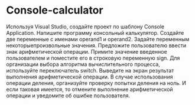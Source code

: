 # Console-calculator
Используя Visual Studio, создайте проект по шаблону Console Application.
Напишите программу консольный калькулятор.
Создайте две переменные с именами operand1 и operand2. Задайте переменным некоторыепроизвольные значения. Предложите пользователю ввести знак арифметической операции. Примите значение введенное пользователем и поместите его в строковую переменную sign.
Для организации выбора алгоритма вычислительного процесса, используйте переключатель switch.
Выведите на экран результат выполнения арифметической операции.
В случае использования операции деления, организуйте проверку попытки деления на ноль. И если
таковая имеется, то отмените выполнение арифметической операции и уведомите об ошибке
пользователя.
